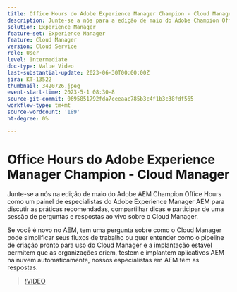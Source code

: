 ```yaml
---
title: Office Hours do Adobe Experience Manager Champion - Cloud Manager
description: Junte-se a nós para a edição de maio do Adobe Champion Office Hours como um painel de especialistas do Adobe Experience Manager AEM AEM AEM AEM discutir práticas recomendadas, compartilhar dicas e participar de uma sessão de perguntas e respostas ao vivo sobre o Cloud Manager.Se você é novo no, tenha uma dúvida sobre como o Cloud Manager pode simplificar seus fluxos de trabalho ou quiser entender como a implantação estável e o pipeline de compilação do Cloud Manager prontos para uso permitem que as organizações criem, testem e implantem aplicativos do automaticamente na nuvem, nossos especialistas em AEM têm as respostas!
solution: Experience Manager
feature-set: Experience Manager
feature: Cloud Manager
version: Cloud Service
role: User
level: Intermediate
doc-type: Value Video
last-substantial-update: 2023-06-30T00:00:00Z
jira: KT-13522
thumbnail: 3420726.jpeg
event-start-time: 2023-5-1 08:30-8
source-git-commit: 0695851792fda7ceeaac785b3c4f1b3c38fdf565
workflow-type: tm+mt
source-wordcount: '189'
ht-degree: 0%

---
```



# Office Hours do Adobe Experience Manager Champion - Cloud Manager

Junte-se a nós na edição de maio do Adobe AEM Champion Office Hours como um painel de especialistas do Adobe Experience Manager AEM para discutir as práticas recomendadas, compartilhar dicas e participar de uma sessão de perguntas e respostas ao vivo sobre o Cloud Manager.

Se você é novo no AEM, tem uma pergunta sobre como o Cloud Manager pode simplificar seus fluxos de trabalho ou quer entender como o pipeline de criação pronto para uso do Cloud Manager e a implantação estável permitem que as organizações criem, testem e implantem aplicativos AEM na nuvem automaticamente, nossos especialistas em AEM têm as respostas.

>[!VIDEO](https://video.tv.adobe.com/v/3420726/?learn=on)
